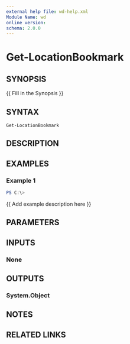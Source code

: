```yaml
---
external help file: wd-help.xml
Module Name: wd
online version:
schema: 2.0.0
---
```


# Get-LocationBookmark

## SYNOPSIS
{{ Fill in the Synopsis }}

## SYNTAX

```
Get-LocationBookmark
```

## DESCRIPTION


## EXAMPLES

### Example 1
```powershell
PS C:\> 
```

{{ Add example description here }}

## PARAMETERS

## INPUTS

### None

## OUTPUTS

### System.Object
## NOTES

## RELATED LINKS
